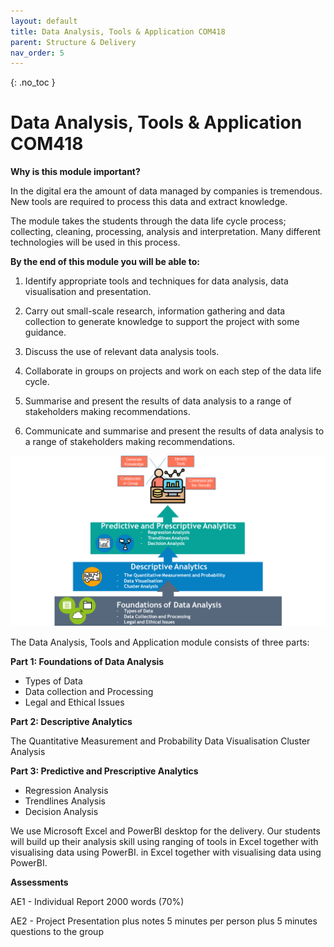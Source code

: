 ```yaml
---
layout: default
title: Data Analysis, Tools & Application COM418
parent: Structure & Delivery
nav_order: 5
---
```


{: .no_toc }


# Data Analysis, Tools & Application COM418

**Why is this module important?**

In the digital era the amount of data managed by companies is tremendous. New tools are required to process this data and extract knowledge.  
 
The module takes the students through the data life cycle process; collecting, cleaning, processing, analysis and interpretation. Many different technologies will be used in this process. 


**By the end of this module you will be able to:**

1. Identify appropriate tools and techniques for data analysis, data visualisation and presentation.

1. Carry out small-scale research, information gathering and data collection to generate knowledge to support the project with some guidance.
1. Discuss the use of relevant data analysis tools.

1. Collaborate in groups on projects and work on each step of the data life cycle.

1. Summarise and present the results of data analysis to a range of stakeholders making recommendations.

1. Communicate and summarise and present the results of data analysis to a range of stakeholders making recommendations.

![](../images/COM418-Module-Learning-Journey-Diagram.png)

The Data Analysis, Tools and Application module consists of three parts:

**Part 1: Foundations of Data Analysis**

* Types of Data
* Data collection and Processing
* Legal and Ethical Issues

**Part 2: Descriptive Analytics**

The Quantitative Measurement and Probability
Data Visualisation
Cluster Analysis

**Part 3: Predictive and Prescriptive Analytics**

* Regression Analysis
* Trendlines Analysis
* Decision Analysis

We use Microsoft Excel and PowerBI desktop for the delivery. Our students will build up their analysis skill using ranging of tools in Excel together with visualising data using PowerBI. in Excel together with visualising data using PowerBI.

**Assessments**

AE1 - Individual Report 2000 words (70%)

AE2 - Project Presentation plus notes 5 minutes per person plus 5 minutes questions to the group

